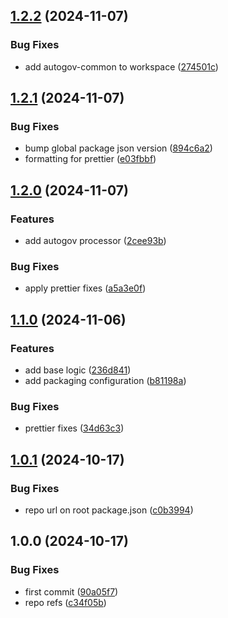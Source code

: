 ## [1.2.2](https://github.com/liatrio/backstage-github-autogov-plugin/compare/v1.2.1...v1.2.2) (2024-11-07)

### Bug Fixes

* add autogov-common to workspace ([274501c](https://github.com/liatrio/backstage-github-autogov-plugin/commit/274501ca43d0067e965c3db45e6c088a2f0653dc))

## [1.2.1](https://github.com/liatrio/backstage-github-autogov-plugin/compare/v1.2.0...v1.2.1) (2024-11-07)

### Bug Fixes

* bump global package json version ([894c6a2](https://github.com/liatrio/backstage-github-autogov-plugin/commit/894c6a29d937f5535c3230bcec9f1e90360b6a8d))
* formatting for prettier ([e03fbbf](https://github.com/liatrio/backstage-github-autogov-plugin/commit/e03fbbf79940fcea57b49501574f0778e9908f9d))

## [1.2.0](https://github.com/liatrio/backstage-github-autogov-plugin/compare/v1.1.0...v1.2.0) (2024-11-07)

### Features

* add autogov processor ([2cee93b](https://github.com/liatrio/backstage-github-autogov-plugin/commit/2cee93beb0479de60a4b89126212d63c28c4a921))

### Bug Fixes

* apply prettier fixes ([a5a3e0f](https://github.com/liatrio/backstage-github-autogov-plugin/commit/a5a3e0fba9162f42c3b3f81e61f9afd8975f1206))

## [1.1.0](https://github.com/liatrio/backstage-github-autogov-plugin/compare/v1.0.1...v1.1.0) (2024-11-06)

### Features

* add base logic ([236d841](https://github.com/liatrio/backstage-github-autogov-plugin/commit/236d84167cbcb98abe4b1f9ca80239cc611297b2))
* add packaging configuration ([b81198a](https://github.com/liatrio/backstage-github-autogov-plugin/commit/b81198a96390fac9feeabbadbfa076e5ec987976))

### Bug Fixes

* prettier fixes ([34d63c3](https://github.com/liatrio/backstage-github-autogov-plugin/commit/34d63c38b01ec3034ec6b7d517a238c60d723a9a))

## [1.0.1](https://github.com/liatrio/backstage-github-autogov-plugin/compare/v1.0.0...v1.0.1) (2024-10-17)

### Bug Fixes

* repo url on root package.json ([c0b3994](https://github.com/liatrio/backstage-github-autogov-plugin/commit/c0b39941a2df85ecbe69d9108e6d373e051f2662))

## 1.0.0 (2024-10-17)

### Bug Fixes

* first commit ([90a05f7](https://github.com/liatrio/backstage-github-autogov-plugin/commit/90a05f76b6ad3d40a829a4f0d1f8a4e46ee79189))
* repo refs ([c34f05b](https://github.com/liatrio/backstage-github-autogov-plugin/commit/c34f05bf98a3b2aeca1221c767d58547222b2f75))
